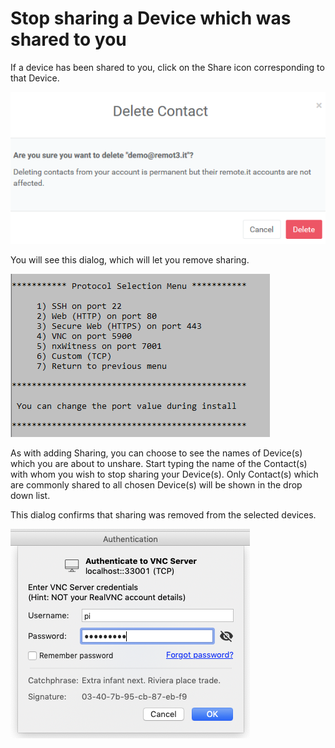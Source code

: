 # Stop sharing a Device which was shared to you

If a device has been shared to you, click on the Share icon corresponding to that Device.  

![](../../.gitbook/assets/image%20%2884%29.png)

You will see this dialog, which will let you remove sharing.

![](../../.gitbook/assets/image%20%28274%29.png)

As with adding Sharing, you can choose to see the names of Device\(s\) which you are about to unshare.  Start typing the name of the Contact\(s\) with whom you wish to stop sharing your Device\(s\).  Only Contact\(s\) which are commonly shared to all chosen Device\(s\) will be shown in the drop down list.

This dialog confirms that sharing was removed from the selected devices.

![](../../.gitbook/assets/image%20%28391%29.png)

